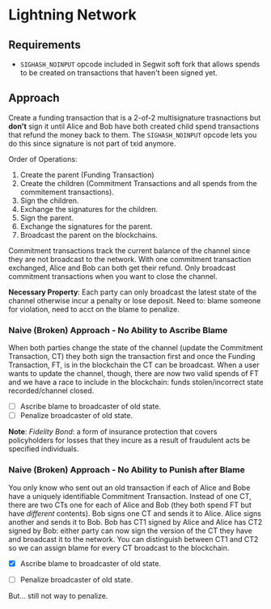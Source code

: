 Lightning Network
=================

Requirements
------------
* `SIGHASH_NOINPUT` opcode included in Segwit soft fork that allows spends to be created on transactions that haven't been signed yet.


Approach
---------
Create a funding transaction that is a 2-of-2 multisignature trasnactions but **don't** sign it until Alice and Bob have both created child spend transactions that refund the money back to them.
The `SIGHASH_NOINPUT` opcode lets you do this since signature is not part of txid anymore.

Order of Operations:
1. Create the parent (Funding Transaction)
2. Create the children (Commitment Transactions and all spends from the commitement transactions).
3. Sign the children.
4. Exchange the signatures for the children.
5. Sign the parent.
6. Exchange the signatures for the parent.
7. Broadcast the parent on the blockchains.

Commitment transactions track the current balance of the channel since they are not broadcast to the network. With one commitment transaction exchanged, Alice and Bob can both get their refund.
Only broadcast commitment transactions when you want to close the channel.

**Necessary Property**: Each party can only broadcast the latest state of the channel otherwise incur a penalty or lose deposit. Need to: blame someone for violation, need to acct on the blame to penalize.

### Naive (Broken) Approach - No Ability to Ascribe Blame
When both parties change the state of the channel (update the Commitment Transaction, CT) they both sign the transaction first and once the Funding Transaction, FT, is in the blockchain the CT can be broadcast.
When a user wants to update the channel, though, there are now two valid spends of FT and we have a race to include in the blockchain: funds stolen/incorrect state recorded/channel closed.

- [ ] Ascribe blame to broadcaster of old state.
- [ ] Penalize broadcaster of old state.

**Note**: _Fidelity Bond_: a form of insurance protection that covers policyholders for losses that they incure as a result of fraudulent acts be specified individuals.

### Naive (Broken) Approach - No Ability to Punish after Blame
You only know who sent out an old transaction if each of Alice and Bobe have a uniquely identifiable Commitment Transaction.
Instead of one CT, there are two CTs one for each of Alice and Bob (they both spend FT but have *different* contents).
Bob signs one CT and sends it to Alice. Alice signs another and sends it to Bob.
Bob has CT1 signed by Alice and Alice has CT2 signed by Bob: either party can now sign the version of the CT they have and broadcast it to the network.
You can distinguish between CT1 and CT2 so we can assign blame for every CT broadcast to the blockchain.

- [x] Ascribe blame to broadcaster of old state.
- [ ] Penalize broadcaster of old state.


But... still not way to penalize.
